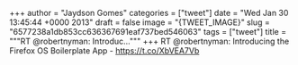 
+++
author = "Jaydson Gomes"
categories = ["tweet"]
date = "Wed Jan 30 13:45:44 +0000 2013"
draft = false
image = "{TWEET_IMAGE}"
slug = "6577238a1db853cc636367691eaf737bed546063"
tags = ["tweet"]
title = """RT @robertnyman: Introduc..."""
+++
RT @robertnyman: Introducing the Firefox OS Boilerplate App - https://t.co/XbVEA7Vb

